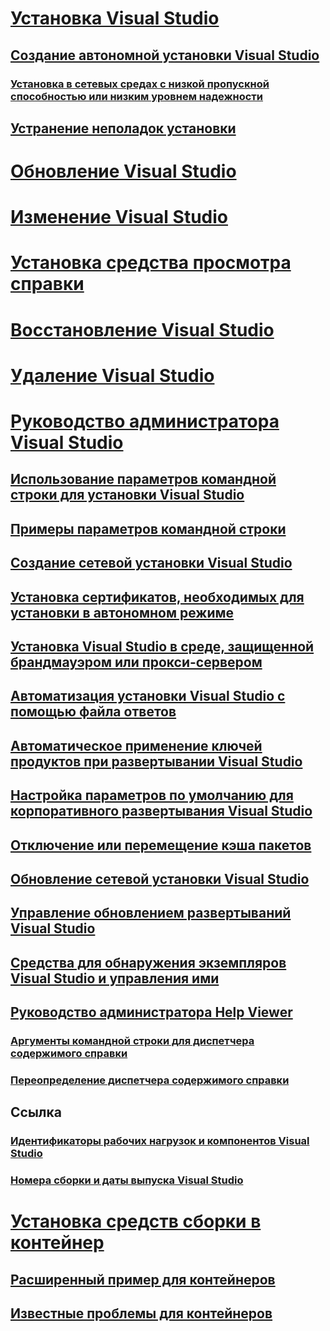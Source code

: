 # [Установка Visual Studio](install-visual-studio.md)
## [Создание автономной установки Visual Studio](create-an-offline-installation-of-visual-studio.md)
### [Установка в сетевых средах с низкой пропускной способностью или низким уровнем надежности](install-vs-inconsistent-quality-network.md)
## [Устранение неполадок установки](troubleshooting-installation-issues.md)
# [Обновление Visual Studio](update-visual-studio.md)
# [Изменение Visual Studio](modify-visual-studio.md)
# [Установка средства просмотра справки](../ide/microsoft-help-viewer-installation.md)
# [Восстановление Visual Studio](repair-visual-studio.md)
# [Удаление Visual Studio](uninstall-visual-studio.md)
# [Руководство администратора Visual Studio](visual-studio-administrator-guide.md)
## [Использование параметров командной строки для установки Visual Studio](use-command-line-parameters-to-install-visual-studio.md)
## [Примеры параметров командной строки](command-line-parameter-examples.md)
## [Создание сетевой установки Visual Studio](create-a-network-installation-of-visual-studio.md)
## [Установка сертификатов, необходимых для установки в автономном режиме](install-certificates-for-visual-studio-offline.md)
## [Установка Visual Studio в среде, защищенной брандмауэром или прокси-сервером](install-visual-studio-behind-a-firewall-or-proxy-server.md)
## [Автоматизация установки Visual Studio с помощью файла ответов](automated-installation-with-response-file.md)
## [Автоматическое применение ключей продуктов при развертывании Visual Studio](automatically-apply-product-keys-when-deploying-visual-studio.md)
## [Настройка параметров по умолчанию для корпоративного развертывания Visual Studio](set-defaults-for-enterprise-deployments.md)
## [Отключение или перемещение кэша пакетов](disable-or-move-the-package-cache.md)
## [Обновление сетевой установки Visual Studio](update-a-network-installation-of-visual-studio.md)
## [Управление обновлением развертываний Visual Studio](controlling-updates-to-visual-studio-deployments.md)
## [Средства для обнаружения экземпляров Visual Studio и управления ими](tools-for-managing-visual-studio-instances.md)
## [Руководство администратора Help Viewer](../ide/help-viewer-administrator-guide.md)
### [Аргументы командной строки для диспетчера содержимого справки](../ide/command-line-arguments-for-the-help-content-manager.md)
### [Переопределение диспетчера содержимого справки](../ide/help-content-manager-overrides.md)
## Ссылка
### [Идентификаторы рабочих нагрузок и компонентов Visual Studio](workload-and-component-ids.md)
### [Номера сборки и даты выпуска Visual Studio](visual-studio-build-numbers-and-release-dates.md)
# [Установка средств сборки в контейнер](build-tools-container.md)
## [Расширенный пример для контейнеров](advanced-build-tools-container.md)
## [Известные проблемы для контейнеров](build-tools-container-issues.md)
